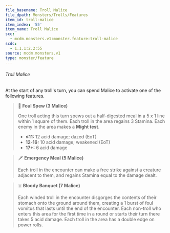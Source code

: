 ```yaml
---
file_basename: Troll Malice
file_dpath: Monsters/Trolls/Features
item_id: troll-malice
item_index: '55'
item_name: Troll Malice
scc:
  - mcdm.monsters.v1:monster.feature:troll-malice
scdc:
  - 1.1.1:2.2:55
source: mcdm.monsters.v1
type: monster/feature
---
```


###### Troll Malice

At the start of any troll's turn, you can spend Malice to activate one of the following features.

<!-- -->
> 🔳 **Foul Spew (3 Malice)**
>
> One troll acting this turn spews out a half-digested meal in a 5 x 1 line within 1 square of them. Each troll in the area regains 3 Stamina. Each enemy in the area makes a **Might test**.
>
> - **≤11:** 12 acid damage; dazed (EoT)
> - **12-16:** 10 acid damage; weakened (EoT)
> - **17+:** 6 acid damage

<!-- -->
> 🗡 **Emergency Meal (5 Malice)**
>
> Each troll in the encounter can make a free strike against a creature adjacent to them, and regains Stamina equal to the damage dealt.

<!-- -->
> ❇️ **Bloody Banquet (7 Malice)**
>
> Each winded troll in the encounter disgorges the contents of their stomach onto the ground around them, creating a 1 burst of foul vomitus that lasts until the end of the encounter. Each non-troll who enters this area for the first time in a round or starts their turn there takes 5 acid damage. Each troll in the area has a double edge on power rolls.
